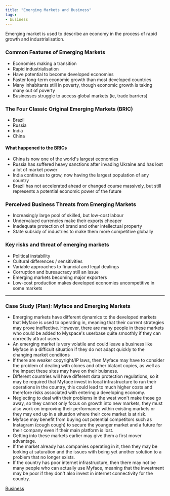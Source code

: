 ```yaml
---
title: "Emerging Markets and Business"
tags:
- business
---
```


Emerging market is used to describe an economy in the process of rapid growth and industrialisation.

### Common Features of Emerging Markets

- Economies making a transition
- Rapid industrialisation
- Have potential to become developed economies
- Faster long-term economic growth than most developed countries
- Many inhabitants still in poverty, though economic growth is taking many out of poverty
- Businesses struggle to access global markets (ie, trade barriers)

### The Four Classic Original Emerging Markets (BRIC)

- Brazil
- Russia
- India
- China

#### What happened to the BRICs

- China is now one of the world's largest economies
- Russia has suffered heavy sanctions after invading Ukraine and has lost a lot of market power
- India continues to grow, now having the largest population of any country
- Brazil has not accelerated ahead or changed course massively, but still represents a potential economic power of the future

### Perceived Business Threats from Emerging Markets

- Increasingly large pool of skilled, but low-cost labour
- Undervalued currencies make their exports cheaper
- Inadequate protection of brand and other intellectual property
- State subsidy of industries to make them more competitive globally

### Key risks and threat of emerging markets

- Political instability
- Cultural differences / sensitivities
- Variable approaches to financial and legal dealings
- Corruption and bureaucracy still an issue
- Emerging markets becoming major exporters
- Low-cost production makes developed economies uncompetitive in some markets

---

### Case Study (Plan): Myface and Emerging Markets

- Emerging markets have different dynamics to the developed markets that Myface is used to operating in, meaning that their current strategies may prove ineffective. However, there are many people in these markets who could be added to Myspace's userbase quite smoothly if they can correctly attract users.
- An emerging market is very volatile and could leave a business like Myface in a difficult situation if they do not adapt quickly to the changing market conditons
- If there are weaker copyright/IP laws, then Myface may have to consider the problem of dealing with clones and other blatant copies, as well as the impact these sites may have on their buisness.
- Different countries will have different data protection regulations, so it may be required that Myface invest in local infrastructure to run their operations in the country, this could lead to much higher costs and therefore risks associated with entering a developing economy. 
- Neglecting to deal with their problems in the west won't make those go away, so they cannot only focus on growth into new markets, they must also work on improving their performance within existing markets or they may end up in a situation where their core market is at risk.
- Myface may benefit from buying out potential competitors such as Instagram (cough cough) to secure the younger market and a future for their company even if their main platform is lost.
- Getting into these markets earlier may give them a first mover advantage.
- If the market already has companies operating in it, then they may be looking at saturation and the issues with being yet another solution to a problem that no longer exists.
- If the country has poor internet infrastructure, then there may not be many people who can actually use Myface, meaning that the investment may be poor if they don't also invest in internet connectivity for the country.




[Business](/Business)